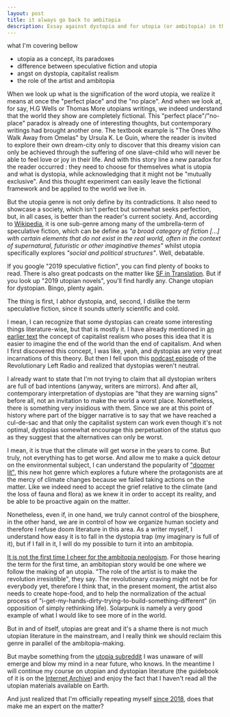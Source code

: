 ```yaml
---
layout: post
title: it always go back to ambitopia
description: Essay against dystopia and for utopia (or ambitopia) in the lens of capitalist realism.
---
```


what I'm covering bellow
- utopia as a concept, its paradoxes
- difference between speculative fiction and utopia
- angst on dystopia, capitalist realism 
- the role of the artist and ambitopia

When we look up what is the signification of the word utopia, we realize it means at once the "perfect place" and the "no place". And when we look at, for say, H.G Wells or Thomas More utopians writings, we indeed understand that the world they show are completely fictional. This "perfect place"/"no-place" paradox is already one of interesting thoughts, but contemporary writings had brought another one. The textbook example is "The Ones Who Walk Away from Omelas" by Ursula K. Le Guin, where the reader is invited to explore their own dream-city only to discover that this dreamy vision can only be achieved through the suffering of one slave-child who will never be able to feel love or joy in their life. And with this story line a new paradox for the reader occurred : they need to choose for themselves what is utopia and what is dystopia, while acknowledging that it might not be "mutually exclusive". And this thought experiment can easily leave the fictional framework and be applied to the world we live in.

But the utopia genre is not only define by its contradictions. It also need to showcase a society, which isn't perfect but somewhat seeks perfection, but, in all cases, is better than the reader's current society. And, according to [Wikipedia](https://en.wikipedia.org/wiki/Speculative_fiction), it is one sub-genre among many of the umbrella-term of speculative fiction, which can be define as *"a broad category of fiction [...] with certain elements that do not exist in the real world, often in the context of supernatural, futuristic or other imaginative themes"* whilst utopia specifically explores *"social and political structures"*. Well, debatable. 

If you google "2019 speculative fiction", you can find plenty of books to read. There is also great podcasts on the matter like [SF in Translation](https://skiffyandfanty.com/podcasts/sfintranslation/). But if you look up "2019 utopian novels", you'll find hardly any.  Change utopian for dystopian. Bingo, plenty again.

The thing is first, I abhor dystopia, and, second, I dislike the term speculative fiction, since it sounds utterly scientific and cold. 

I mean, I can recognize that some dystopias can create some interesting things literature-wise, but that is mostly it. I have already mentioned in [an earlier text](https://ravirer.com/2020/06/05/diversity-of-tactics/) the concept of capitalist realism who poses this idea that it is easier to imagine the end of the world than the end of capitalism. And when I first discovered this concept, I was like, yeah, and dystopias are very great incarnations of this theory. But then I fell upon this [podcast episode](https://revolutionaryleftradio.libsyn.com/necrocapitalism) of the Revolutionary Left Radio and realized that dystopias weren't neutral. 

I already want to state that I'm not trying to claim that all dystopian writers are full of bad intentions (anyway, writers are mirrors). And after all, contemporary interpretation of dystopias are "that they are warning signs" before all, not an invitation to make the world a worst place. Nonetheless, there is something very insidious with them. Since we are at this point of history where part of the bigger narrative is to say that we have reached a cul-de-sac and that only the capitalist system can work even though it's not optimal, dystopias somewhat encourage this perpetuation of the status quo as they suggest that the alternatives can only be worst.

I mean, it is true that the climate will get worse in the years to come. But truly, not everything has to get worse. And allow me to make a quick detour on the environmental subject, I can understand the popularity of ["doomer lit"](https://www.wired.com/story/doomer-lit-climate-fiction/), this new hot genre which explores a future where the protagonists are at the mercy of climate changes because we failed taking actions on the matter. Like we indeed need to accept the grief relative to the climate (and the loss of fauna and flora) as we knew it in order to accept its reality, and be able to be proactive again on the matter. 

Nonetheless, even if, in one hand, we truly cannot control of the biosphere, in the other hand, we are in control of how we organize human society and therefore I refuse doom literature in this area. As a writer myself, I understand how easy it is to fall in the dystopia trap (my imaginary is full of it), but if I fall in it, I will do my possible to turn it into an ambitopia. 

[It is not the first time I cheer for the ambitopia neologism](http://lheuristique.ca/article.php?id=525). For those hearing the term for the first time, an ambitopian story would be one where we follow the making of an utopia. "The role of the artist is to make the revolution irresistible", they say. The revolutionary craving might not be for everybody yet, therefore I think that, in the present moment, the artist also needs to create hope-food, and to help the normalization of the actual process of "i-get-my-hands-dirty-trying-to-build-something-different" (in opposition of simply rethinking life). Solarpunk is namely a very good example of what I would like to see more of in the world.

But in and of itself, utopias are great and it's a shame there is not much utopian literature in the mainstream, and I really think we should reclaim this genre in parallel of the ambitopia-making. 

But maybe something from the [utopia subreddit](https://www.reddit.com/r/utopia) I was unaware of will emerge and blow my mind in a near future, who knows. In the meantime I will continue my course on utopian and dystopian literature (the guidebook of it is on the [Internet Archive](https://archive.org/details/GreatUtopianAndDystopianWorksOfLiterature)) and enjoy the fact that I haven't read all the utopian materials available on Earth.


And just realized that I'm officially repeating myself [since 2018](https://apprendrecommedumonde.wordpress.com/2018/11/28/reflexions-sur-la-science-fiction/), does that make me an expert on the matter?



